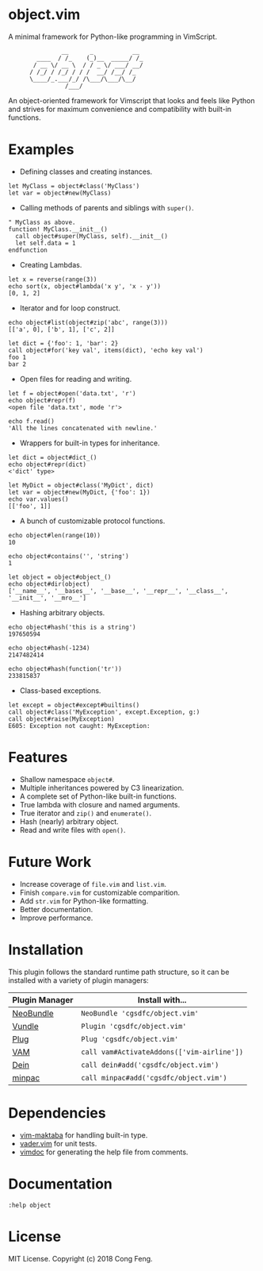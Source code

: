 # object.vim

A minimal framework for Python-like programming in VimScript. 

```
               __      _           __
        ____  / /_    (_)__  _____/ /_
       / __ \/ __ \  / / _ \/ ___/ __/
      / /_/ / /_/ / / /  __/ /__/ /_
      \____/_.___/_/ /\___/\___/\__/
                /___/
```
An object-oriented framework for Vimscript that looks and feels like Python and
strives for maximum convenience and compatibility with built-in functions.


# Examples

- Defining classes and creating instances.
```vim
let MyClass = object#class('MyClass')
let var = object#new(MyClass)
```

- Calling methods of parents and siblings with `super()`.
```vim
" MyClass as above.
function! MyClass.__init__()
  call object#super(MyClass, self).__init__()
  let self.data = 1
endfunction
```

- Creating Lambdas.
```vim
let x = reverse(range(3))
echo sort(x, object#lambda('x y', 'x - y'))
[0, 1, 2]
```

- Iterator and for loop construct.
```vim
echo object#list(object#zip('abc', range(3)))
[['a', 0], ['b', 1], ['c', 2]]

let dict = {'foo': 1, 'bar': 2}
call object#for('key val', items(dict), 'echo key val')
foo 1
bar 2
```

- Open files for reading and writing.
```vim
let f = object#open('data.txt', 'r')
echo object#repr(f)
<open file 'data.txt', mode 'r'>

echo f.read()
'All the lines concatenated with newline.'
```

- Wrappers for built-in types for inheritance.
```vim
let dict = object#dict_()
echo object#repr(dict)
<'dict' type>

let MyDict = object#class('MyDict', dict)
let var = object#new(MyDict, {'foo': 1})
echo var.values()
[['foo', 1]]
```

- A bunch of customizable protocol functions.
```vim
echo object#len(range(10))
10

echo object#contains('', 'string')
1

let object = object#object_()
echo object#dir(object)
['__name__', '__bases__', '__base__', '__repr__', '__class__', '__init__', '__mro__']
```

- Hashing arbitrary objects.
```vim
echo object#hash('this is a string')
197650594

echo object#hash(-1234)
2147482414

echo object#hash(function('tr'))
233815837
```

- Class-based exceptions.
```vim
let except = object#except#builtins()
call object#class('MyException', except.Exception, g:)
call object#raise(MyException)
E605: Exception not caught: MyException:
```

# Features

* Shallow namespace `object#`.
* Multiple inheritances powered by C3 linearization.
* A complete set of Python-like built-in functions.
* True lambda with closure and named arguments.
* True iterator and `zip()` and `enumerate()`.
* Hash (nearly) arbitrary object.
* Read and write files with `open()`.

# Future Work

* Increase coverage of `file.vim` and `list.vim`.
* Finish `compare.vim` for customizable comparition.
* Add `str.vim` for Python-like formatting.
* Better documentation.
* Improve performance.

# Installation

This plugin follows the standard runtime path structure,
so it can be installed with a variety of plugin managers:

| Plugin Manager  | Install with... |
| -------------   | ------------- |
| [NeoBundle][4] | `NeoBundle 'cgsdfc/object.vim'` |
| [Vundle][5]    | `Plugin 'cgsdfc/object.vim'` |
| [Plug][6]      | `Plug 'cgsdfc/object.vim'` |
| [VAM][7]       | `call vam#ActivateAddons(['vim-airline'])` |
| [Dein][8]      | `call dein#add('cgsdfc/object.vim')` |
| [minpac][9]    | `call minpac#add('cgsdfc/object.vim')` |


# Dependencies

* [vim-maktaba][1] for handling built-in type.
* [vader.vim][2] for unit tests.
* [vimdoc][3] for generating the help file from comments.

# Documentation

`:help object`

# License

MIT License. Copyright (c) 2018 Cong Feng.

[1]: https://github.com/google/vim-maktaba
[2]: https://github.com/junegunn/vader.vim
[3]: https://github.com/google/vimdoc
[4]: https://github.com/Shougo/neobundle.vim
[5]: https://github.com/VundleVim/Vundle.vim
[6]: https://github.com/junegunn/vim-plug
[7]: https://github.com/MarcWeber/vim-addon-manager
[8]: https://github.com/Shougo/dein.vim
[9]: https://github.com/k-takata/minpac/
